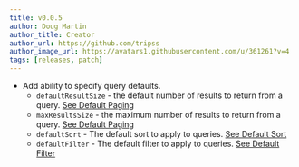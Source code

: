 ```yaml
---
title: v0.0.5
author: Doug Martin
author_title: Creator
author_url: https://github.com/tripss
author_image_url: https://avatars1.githubusercontent.com/u/361261?v=4
tags: [releases, patch]
---
```


* Add ability to specify query defaults.
  * `defaultResultSize` -  the default number of results to return from a query. [See Default Paging](/docs/graphql/resolvers#default-paging)
  * `maxResultsSize` -  the maximum number of results to return from a query. [See Default Paging](/docs/graphql/resolvers#default-paging)
  * `defaultSort` -  The default sort to apply to queries. [See Default Sort](/docs/graphql/resolvers#default-sort)
  * `defaultFilter` -  The default filter to apply to queries. [See Default Filter](/docs/graphql/resolvers#default-filter)
